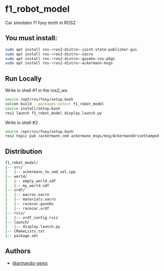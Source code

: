 # f1_robot_model

Car simulator f1 foxy tenth in ROS2

## You must install: 

```bash
sudo apt install ros-<ros2-distro>-joint-state-publisher-gui
sudo apt install ros-<ros2-distro>-xacro
sudo apt install ros-<ros2-distro>-gazebo-ros-pkgs
sudo apt install ros-<ros2-distro>-ackermann-msgs
```

## Run Locally

Write in shell #1 in the ros2_ws

```bash
source /opt/ros/foxy/setup.bash
colcon build --packages-select f1_robot_model
source install/setup.bash
ros2 launch f1_robot_model display.launch.py
```

Write in shell #2
```bash
source /opt/ros/foxy/setup.bash
ros2 topic pub /ackermann_cmd ackermann_msgs/msg/AckermannDriveStamped "{header: {stamp: {sec: 0, nanosec: 0}, frame_id: 'base_link'}, drive: {speed: 0.0, steering_angle: 0.5}}"
```
## Distribution
```bash
f1_robot_model/
|-- src/
|   |-- ackermann_to_cmd_vel.cpp
|-- world/
|   |-- empty_world.sdf
|   |-- my_world.sdf
|-- urdf/
|   |-- macros.xacro
|   |-- materials.xacro
|   |-- racecar.gazebo
|   |-- racecar.urdf
|-- rviz/
|   |-- urdf_config.rviz
|-- launch/
|   |-- display.launch.py
|-- CMakeLists.txt
|-- package.xml
```

## Authors

- [@armando-genis](https://github.com/armando-genis)